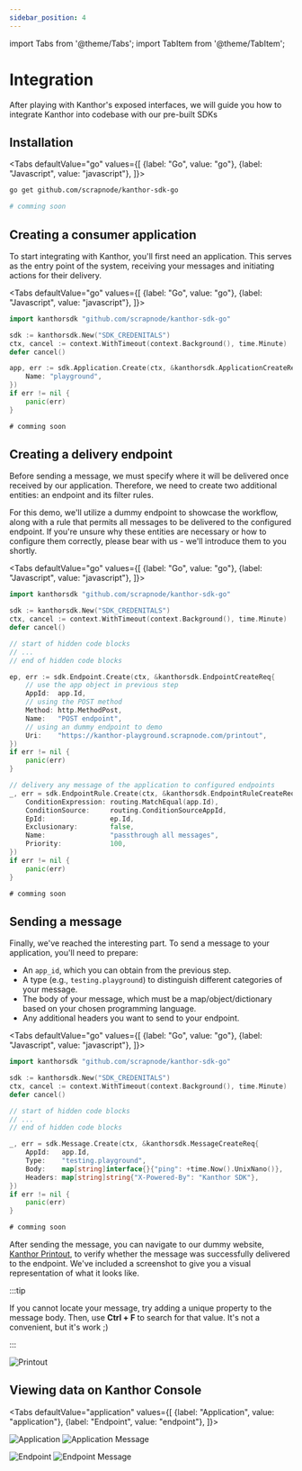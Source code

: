 ```yaml
---
sidebar_position: 4
---
```


import Tabs from '@theme/Tabs';
import TabItem from '@theme/TabItem';

# Integration

After playing with Kanthor's exposed interfaces, we will guide you how to integrate Kanthor into codebase with our pre-built SDKs

## Installation

<Tabs
defaultValue="go"
values={[
{label: "Go", value: "go"},
{label: "Javascript", value: "javascript"},
]}>
<TabItem value="go">

```bash
go get github.com/scrapnode/kanthor-sdk-go
```

</TabItem>

<TabItem value="javascript">

```bash
# comming soon
```

</TabItem>

</Tabs>

## Creating a consumer application

To start integrating with Kanthor, you'll first need an application. This serves as the entry point of the system, receiving your messages and initiating actions for their delivery.

<Tabs
defaultValue="go"
values={[
{label: "Go", value: "go"},
{label: "Javascript", value: "javascript"},
]}>
<TabItem value="go">

```go
import kanthorsdk "github.com/scrapnode/kanthor-sdk-go"

sdk := kanthorsdk.New("SDK_CREDENITALS")
ctx, cancel := context.WithTimeout(context.Background(), time.Minute)
defer cancel()

app, err := sdk.Application.Create(ctx, &kanthorsdk.ApplicationCreateReq{
    Name: "playground",
})
if err != nil {
    panic(err)
}
```

</TabItem>

<TabItem value="javascript">

```javascript
# comming soon
```

</TabItem>

</Tabs>

## Creating a delivery endpoint

Before sending a message, we must specify where it will be delivered once received by our application. Therefore, we need to create two additional entities: an endpoint and its filter rules.

For this demo, we'll utilize a dummy endpoint to showcase the workflow, along with a rule that permits all messages to be delivered to the configured endpoint. If you're unsure why these entities are necessary or how to configure them correctly, please bear with us - we'll introduce them to you shortly.

<Tabs
defaultValue="go"
values={[
{label: "Go", value: "go"},
{label: "Javascript", value: "javascript"},
]}>
<TabItem value="go">

```go
import kanthorsdk "github.com/scrapnode/kanthor-sdk-go"

sdk := kanthorsdk.New("SDK_CREDENITALS")
ctx, cancel := context.WithTimeout(context.Background(), time.Minute)
defer cancel()

// start of hidden code blocks
// ...
// end of hidden code blocks

ep, err := sdk.Endpoint.Create(ctx, &kanthorsdk.EndpointCreateReq{
    // use the app object in previous step
    AppId:  app.Id,
    // using the POST method
    Method: http.MethodPost,
    Name:   "POST endpoint",
    // using an dummy endpoint to demo
    Uri:    "https://kanthor-playground.scrapnode.com/printout",
})
if err != nil {
    panic(err)
}

// delivery any message of the application to configured endpoints
_, err = sdk.EndpointRule.Create(ctx, &kanthorsdk.EndpointRuleCreateReq{
    ConditionExpression: routing.MatchEqual(app.Id),
    ConditionSource:     routing.ConditionSourceAppId,
    EpId:                ep.Id,
    Exclusionary:        false,
    Name:                "passthrough all messages",
    Priority:            100,
})
if err != nil {
    panic(err)
}
```

</TabItem>

<TabItem value="javascript">

```javascript
# comming soon
```

</TabItem>

</Tabs>

## Sending a message

Finally, we've reached the interesting part. To send a message to your application, you'll need to prepare:

- An `app_id`, which you can obtain from the previous step.
- A type (e.g., `testing.playground`) to distinguish different categories of your message.
- The body of your message, which must be a map/object/dictionary based on your chosen programming language.
- Any additional headers you want to send to your endpoint.

<Tabs
defaultValue="go"
values={[
{label: "Go", value: "go"},
{label: "Javascript", value: "javascript"},
]}>
<TabItem value="go">

```go
import kanthorsdk "github.com/scrapnode/kanthor-sdk-go"

sdk := kanthorsdk.New("SDK_CREDENITALS")
ctx, cancel := context.WithTimeout(context.Background(), time.Minute)
defer cancel()

// start of hidden code blocks
// ...
// end of hidden code blocks

_, err = sdk.Message.Create(ctx, &kanthorsdk.MessageCreateReq{
    AppId:   app.Id,
    Type:    "testing.playground",
    Body:    map[string]interface{}{"ping": +time.Now().UnixNano()},
    Headers: map[string]string{"X-Powered-By": "Kanthor SDK"},
})
if err != nil {
    panic(err)
}
```

</TabItem>

<TabItem value="javascript">

```javascript
# comming soon
```

</TabItem>

</Tabs>

After sending the message, you can navigate to our dummy website, [Kanthor Printout](https://kanthor-playground.scrapnode.com/printout), to verify whether the message was successfully delivered to the endpoint. We've included a screenshot to give you a visual representation of what it looks like.

:::tip

If you cannot locate your message, try adding a unique property to the message body. Then, use **Ctrl + F** to search for that value. It's not a convenient, but it's work ;)

:::

![Printout](./assets/img/integration/printout.png)

## Viewing data on Kanthor Console

<Tabs
defaultValue="application"
values={[
{label: "Application", value: "application"},
{label: "Endpoint", value: "endpoint"},
]}>
<TabItem value="application">

![Application](./assets/img/integration/application.png)
![Application Message](./assets/img/integration/application-message.png)

</TabItem>

<TabItem value="endpoint">

![Endpoint](./assets/img/integration/endpoint.png)
![Endpoint Message](./assets/img/integration/endpoint-message.png)

</TabItem>
</Tabs>
